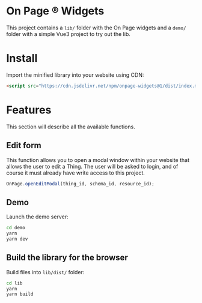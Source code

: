 # On Page ® Widgets

This project contains a `lib/` folder with the On Page widgets and a `demo/` folder with a simple Vue3 project to try out the lib.

# Install

Import the minified library into your website using CDN:

```html
<script src="https://cdn.jsdelivr.net/npm/onpage-widgets@1/dist/index.min.js"></script>
```

# Features

This section will describe all the available functions.

## Edit form

This function allows you to open a modal window within your website that allows the user to edit a Thing.
The user will be asked to login, and of course it must already have write access to this project.

```js
OnPage.openEditModal(thing_id, schema_id, resource_id);
```

## Demo

Launch the demo server:

```bash
cd demo
yarn
yarn dev
```

## Build the library for the browser

Build files into `lib/dist/` folder:

```bash
cd lib
yarn
yarn build
```
